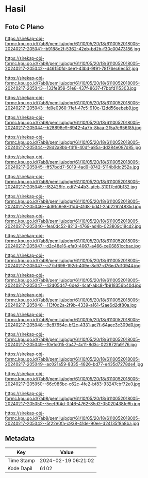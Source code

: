 # Hasil

## Foto C Plano

https://sirekap-obj-formc.kpu.go.id/7ab8/pemilu/pdpr/61/10/05/20/18/6110052018005-20240217-205041--b9188c2f-5362-42eb-bd2b-f30c00473186.jpg

https://sirekap-obj-formc.kpu.go.id/7ab8/pemilu/pdpr/61/10/05/20/18/6110052018005-20240217-205042--d46150fd-4ee1-43bd-9f91-78f76ec6ec52.jpg

https://sirekap-obj-formc.kpu.go.id/7ab8/pemilu/pdpr/61/10/05/20/18/6110052018005-20240217-205043--133fe859-51e8-437f-8637-f7bbfd115303.jpg

https://sirekap-obj-formc.kpu.go.id/7ab8/pemilu/pdpr/61/10/05/20/18/6110052018005-20240217-205043--fd0e0960-7fef-47c5-910c-12dd56eebeb9.jpg

https://sirekap-obj-formc.kpu.go.id/7ab8/pemilu/pdpr/61/10/05/20/18/6110052018005-20240217-205044--b28898e9-6942-4a7b-8baa-2f5a7e656f85.jpg

https://sirekap-obj-formc.kpu.go.id/7ab8/pemilu/pdpr/61/10/05/20/18/6110052018005-20240217-205044--28d2a8bb-f4f9-40df-a85a-dd284e087d85.jpg

https://sirekap-obj-formc.kpu.go.id/7ab8/pemilu/pdpr/61/10/05/20/18/6110052018005-20240217-205045--ff57bdd7-5019-4ad9-8742-5114b9dd252a.jpg

https://sirekap-obj-formc.kpu.go.id/7ab8/pemilu/pdpr/61/10/05/20/18/6110052018005-20240217-205045--f82426fc-cdf7-44b3-afeb-31017cd0b132.jpg

https://sirekap-obj-formc.kpu.go.id/7ab8/pemilu/pdpr/61/10/05/20/18/6110052018005-20240217-205046--4d91c9e8-01d4-41d8-bd4f-2ab22624835d.jpg

https://sirekap-obj-formc.kpu.go.id/7ab8/pemilu/pdpr/61/10/05/20/18/6110052018005-20240217-205046--fea0dc52-8213-4769-ad4b-023809c18cd2.jpg

https://sirekap-obj-formc.kpu.go.id/7ab8/pemilu/pdpr/61/10/05/20/18/6110052018005-20240217-205047--d2c48e16-efa0-4067-a466-ce06851ccbac.jpg

https://sirekap-obj-formc.kpu.go.id/7ab8/pemilu/pdpr/61/10/05/20/18/6110052018005-20240217-205047--c77cf699-192d-409e-8c97-d76ed7d10944.jpg

https://sirekap-obj-formc.kpu.go.id/7ab8/pemilu/pdpr/61/10/05/20/18/6110052018005-20240217-205047--42d05d47-6de2-4caf-abc8-fb918356b40d.jpg

https://sirekap-obj-formc.kpu.go.id/7ab8/pemilu/pdpr/61/10/05/20/18/6110052018005-20240217-205048--113f0d2a-2f9b-4339-a161-f2ae6d2df80a.jpg

https://sirekap-obj-formc.kpu.go.id/7ab8/pemilu/pdpr/61/10/05/20/18/6110052018005-20240217-205048--9c87654c-bf2c-4331-ac7f-64aec3c309d0.jpg

https://sirekap-obj-formc.kpu.go.id/7ab8/pemilu/pdpr/61/10/05/20/18/6110052018005-20240217-205049--f0e1c015-2a47-4c11-8d3c-022872fa9176.jpg

https://sirekap-obj-formc.kpu.go.id/7ab8/pemilu/pdpr/61/10/05/20/18/6110052018005-20240217-205049--ac021a59-8335-4826-bd77-e435d7278de4.jpg

https://sirekap-obj-formc.kpu.go.id/7ab8/pemilu/pdpr/61/10/05/20/18/6110052018005-20240217-205050--66c986bc-c62c-4fe2-bf83-93247cbf72e0.jpg

https://sirekap-obj-formc.kpu.go.id/7ab8/pemilu/pdpr/61/10/05/20/18/6110052018005-20240217-205050--5eef9f4d-0f46-4762-85d2-05020438fe9b.jpg

https://sirekap-obj-formc.kpu.go.id/7ab8/pemilu/pdpr/61/10/05/20/18/6110052018005-20240217-205042--5f22e0fa-c938-41de-90ee-d24135f8a8ba.jpg


## Metadata

| Key        | Value               |
| ---------- | ------------------- |
| Time Stamp | 2024-02-19 06:21:02 |
| Kode Dapil | 6102                |



